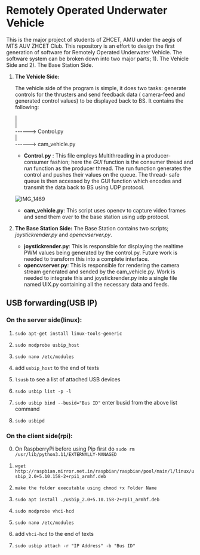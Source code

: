 # Remotely Operated Underwater Vehicle
This is the major project of students of ZHCET, AMU under the aegis of MTS AUV ZHCET Club. This repository is an effort to design the first generation of software for Remotely Operated Underwater Vehicle. The software system can be broken down into two major parts; 1). The Vehicle Side and 2). The Base Station Side.

1. **The Vehicle Side:**

   The vehicle side of the program is simple, it does two tasks: generate controls for the thrusters and send feedback data ( camera-feed and generated control values) to be displayed back to BS. It contains the following:
   
   |  
   |  
    ------> Control.py  
   |  
    ------> cam_vehicle.py
   * **Control.py** : This file employs Multithreading in a producer-consumer fashion; here the *GUI* function is the consumer thread and *run*
                  function as the producer thread. The run function generates the control and pushes their values on the queue. The thread-                    safe queue is then accessed by the GUI function which encodes and transmit the data back to BS using UDP protocol.

   
    ![IMG_1469](https://github.com/MohammadAmmargk8497/ROV1.0/assets/75717701/be37869a-4776-456d-9874-9e4583c1c384)

     
   * **cam_vehicle.py**: This script uses opencv to capture video frames and send them over to the base station using udp protocol.

2. **The Base Station Side:**
    The Base Station contains two scripts; *joystickrender.py* and *opencvserver.py*.
   * **joystickrender.py**: This is responsible for displaying the realtime PWM values being generated by the control.py. Future work is needed to transform this into a complete interface.
   *  **opencvserver.py**: This is responsible for rendering the camera stream generated and sended by the cam_vehicle.py. Work is needed to integrate this and joystickrender.py into a single file named UIX.py containing all the necessary data and feeds. 


## USB forwarding(USB IP)


### On the server side(linux):

1. ```sudo apt-get install linux-tools-generic```

2. ```sudo modprobe usbip_host```

3. ```sudo nano /etc/modules```

4. add ```usbip_host``` to the end of texts

5. ```lsusb``` to see a list of attached USB devices

6. ```sudo usbip list -p -l```

7. ```sudo usbip bind --busid="Bus ID"``` enter busid from the above list command

8. ```sudo usbipd```

### On the client side(rpi):
0. On RaspberryPi before using Pip first do 
     ```sudo rm /usr/lib/python3.11/EXTERNALLY-MANAGED```
1. ```wget http://raspbian.mirror.net.in/raspbian/raspbian/pool/main/l/linux/usbip_2.0+5.10.158-2+rpi1_armhf.deb```

2. ```make the folder executable using chmod +x Folder Name```

2. ```sudo apt install ./usbip_2.0+5.10.158-2+rpi1_armhf.deb```

3. ```sudo modprobe vhci-hcd```

4. ```sudo nano /etc/modules```

5. add ```vhci-hcd``` to the end of texts

6. ```sudo usbip attach -r "IP Address" -b "Bus ID"```


